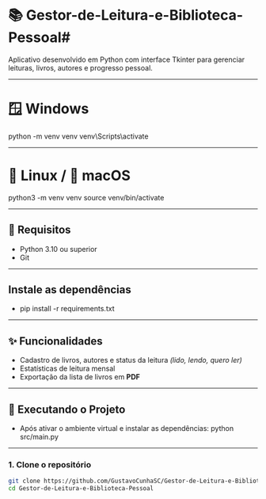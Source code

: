 # 📚 Gestor-de-Leitura-e-Biblioteca-Pessoal#

Aplicativo desenvolvido em Python com interface Tkinter para gerenciar leituras, livros, autores e progresso pessoal. 

---

# 🪟 Windows #
python -m venv venv
venv\Scripts\activate

---

# 🐧 Linux / 🍏 macOS #
python3 -m venv venv
source venv/bin/activate

---

## 🔧 Requisitos

- Python 3.10 ou superior
- Git

---

## Instale as dependências
- pip install -r requirements.txt

---

## ✨ Funcionalidades

- Cadastro de livros, autores e status da leitura *(lido, lendo, quero ler)*
- Estatísticas de leitura mensal
- Exportação da lista de livros em **PDF**

---

## 🧪 Executando o Projeto
- Após ativar o ambiente virtual e instalar as dependências:
python src/main.py

---

### 1. Clone o repositório

```bash
git clone https://github.com/GustavoCunhaSC/Gestor-de-Leitura-e-Biblioteca-Pessoal
cd Gestor-de-Leitura-e-Biblioteca-Pessoal
